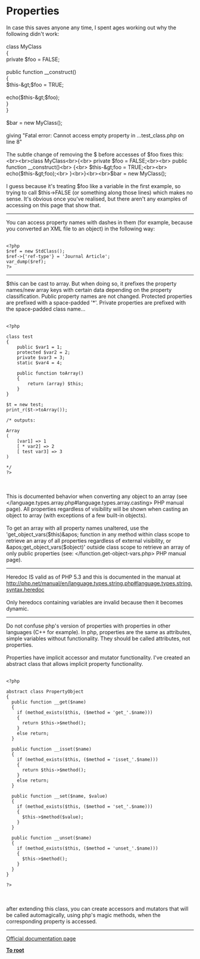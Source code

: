 # Properties



In case this saves anyone any time, I spent ages working out why the following didn&apos;t work:<br><br>class MyClass<br>{<br>    private $foo = FALSE;<br><br>    public function __construct()<br>    {<br>        $this-&gt;$foo = TRUE;<br><br>        echo($this-&gt;$foo);<br>    }<br>}<br><br>$bar = new MyClass();<br><br>giving "Fatal error: Cannot access empty property in ...test_class.php on line 8"<br><br>The subtle change of removing the $ before accesses of $foo fixes this:<br><br>class MyClass<br>{<br>    private $foo = FALSE;<br><br>    public function __construct()<br>    {<br>        $this-&gt;foo = TRUE;<br><br>        echo($this-&gt;foo);<br>    }<br>}<br><br>$bar = new MyClass();<br><br>I guess because it&apos;s treating $foo like a variable in the first example, so trying to call $this-&gt;FALSE (or something along those lines) which makes no sense. It&apos;s obvious once you&apos;ve realised, but there aren&apos;t any examples of accessing on this page that show that.  

---

You can access property names with dashes in them (for example, because you converted an XML file to an object) in the following way:<br><br>

```
<?php
$ref = new StdClass();
$ref->{'ref-type'} = 'Journal Article';
var_dump($ref);
?>
```
  

---

$this can be cast to array.  But when doing so, it prefixes the property names/new array keys with certain data depending on the property classification.  Public property names are not changed.  Protected properties are prefixed with a space-padded &apos;*&apos;.  Private properties are prefixed with the space-padded class name...<br><br>

```
<?php

class test
{
    public $var1 = 1;
    protected $var2 = 2;
    private $var3 = 3;
    static $var4 = 4;
    
    public function toArray()
    {
        return (array) $this;
    }
}

$t = new test;
print_r($t->toArray());

/* outputs:

Array
(
    [var1] => 1
    [ * var2] => 2
    [ test var3] => 3
)

*/
?>
```
<br><br>This is documented behavior when converting any object to an array (see &lt;/language.types.array.php#language.types.array.casting&gt; PHP manual page).  All properties regardless of visibility will be shown when casting an object to array (with exceptions of a few built-in objects).<br><br>To get an array with all property names unaltered, use the &apos;get_object_vars($this)&apos; function in any method within class scope to retrieve an array of all properties regardless of external visibility, or &apos;get_object_vars($object)&apos; outside class scope to retrieve an array of only public properties (see: &lt;/function.get-object-vars.php&gt; PHP manual page).  

---

Heredoc IS valid as of PHP 5.3 and this is documented in the manual at http://php.net/manual/en/language.types.string.php#language.types.string.syntax.heredoc<br><br>Only heredocs containing variables are invalid because then it becomes dynamic.  

---

Do not confuse php&apos;s version of properties with properties in other languages (C++ for example).  In php, properties are the same as attributes, simple variables without functionality.  They should be called attributes, not properties.<br><br>Properties have implicit accessor and mutator functionality.  I&apos;ve created an abstract class that allows implicit property functionality.<br><br>

```
<?php

abstract class PropertyObject
{
  public function __get($name)
  {
    if (method_exists($this, ($method = 'get_'.$name)))
    {
      return $this->$method();
    }
    else return;
  }
  
  public function __isset($name)
  {
    if (method_exists($this, ($method = 'isset_'.$name)))
    {
      return $this->$method();
    }
    else return;
  }
  
  public function __set($name, $value)
  {
    if (method_exists($this, ($method = 'set_'.$name)))
    {
      $this->$method($value);
    }
  }
  
  public function __unset($name)
  {
    if (method_exists($this, ($method = 'unset_'.$name)))
    {
      $this->$method();
    }
  }
}

?>
```
<br><br>after extending this class, you can create accessors and mutators that will be called automagically, using php&apos;s magic methods, when the corresponding property is accessed.  

---

[Official documentation page](https://www.php.net/manual/en/language.oop5.properties.php)

**[To root](/README.md)**